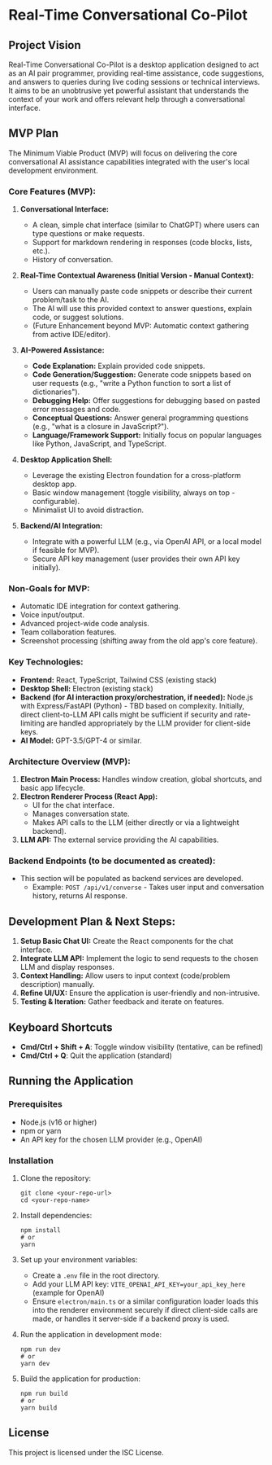 # Real-Time Conversational Co-Pilot

## Project Vision

Real-Time Conversational Co-Pilot is a desktop application designed to act as an AI pair programmer, providing real-time assistance, code suggestions, and answers to queries during live coding sessions or technical interviews. It aims to be an unobtrusive yet powerful assistant that understands the context of your work and offers relevant help through a conversational interface.

## MVP Plan

The Minimum Viable Product (MVP) will focus on delivering the core conversational AI assistance capabilities integrated with the user's local development environment.

### Core Features (MVP):

1.  **Conversational Interface:**
    *   A clean, simple chat interface (similar to ChatGPT) where users can type questions or make requests.
    *   Support for markdown rendering in responses (code blocks, lists, etc.).
    *   History of conversation.

2.  **Real-Time Contextual Awareness (Initial Version - Manual Context):**
    *   Users can manually paste code snippets or describe their current problem/task to the AI.
    *   The AI will use this provided context to answer questions, explain code, or suggest solutions.
    *   (Future Enhancement beyond MVP: Automatic context gathering from active IDE/editor).

3.  **AI-Powered Assistance:**
    *   **Code Explanation:** Explain provided code snippets.
    *   **Code Generation/Suggestion:** Generate code snippets based on user requests (e.g., "write a Python function to sort a list of dictionaries").
    *   **Debugging Help:** Offer suggestions for debugging based on pasted error messages and code.
    *   **Conceptual Questions:** Answer general programming questions (e.g., "what is a closure in JavaScript?").
    *   **Language/Framework Support:** Initially focus on popular languages like Python, JavaScript, and TypeScript.

4.  **Desktop Application Shell:**
    *   Leverage the existing Electron foundation for a cross-platform desktop app.
    *   Basic window management (toggle visibility, always on top - configurable).
    *   Minimalist UI to avoid distraction.

5.  **Backend/AI Integration:**
    *   Integrate with a powerful LLM (e.g., via OpenAI API, or a local model if feasible for MVP).
    *   Secure API key management (user provides their own API key initially).

### Non-Goals for MVP:

*   Automatic IDE integration for context gathering.
*   Voice input/output.
*   Advanced project-wide code analysis.
*   Team collaboration features.
*   Screenshot processing (shifting away from the old app's core feature).

### Key Technologies:

*   **Frontend:** React, TypeScript, Tailwind CSS (existing stack)
*   **Desktop Shell:** Electron (existing stack)
*   **Backend (for AI interaction proxy/orchestration, if needed):** Node.js with Express/FastAPI (Python) - TBD based on complexity. Initially, direct client-to-LLM API calls might be sufficient if security and rate-limiting are handled appropriately by the LLM provider for client-side keys.
*   **AI Model:** GPT-3.5/GPT-4 or similar.

### Architecture Overview (MVP):

1.  **Electron Main Process:** Handles window creation, global shortcuts, and basic app lifecycle.
2.  **Electron Renderer Process (React App):**
    *   UI for the chat interface.
    *   Manages conversation state.
    *   Makes API calls to the LLM (either directly or via a lightweight backend).
3.  **LLM API:** The external service providing the AI capabilities.

### Backend Endpoints (to be documented as created):

*   This section will be populated as backend services are developed.
    *   Example: `POST /api/v1/converse` - Takes user input and conversation history, returns AI response.

## Development Plan & Next Steps:

1.  **Setup Basic Chat UI:** Create the React components for the chat interface.
2.  **Integrate LLM API:** Implement the logic to send requests to the chosen LLM and display responses.
3.  **Context Handling:** Allow users to input context (code/problem description) manually.
4.  **Refine UI/UX:** Ensure the application is user-friendly and non-intrusive.
5.  **Testing & Iteration:** Gather feedback and iterate on features.

## Keyboard Shortcuts

*   **Cmd/Ctrl + Shift + A**: Toggle window visibility (tentative, can be refined)
*   **Cmd/Ctrl + Q**: Quit the application (standard)

## Running the Application

### Prerequisites

*   Node.js (v16 or higher)
*   npm or yarn
*   An API key for the chosen LLM provider (e.g., OpenAI)

### Installation

1.  Clone the repository:
    ```
    git clone <your-repo-url>
    cd <your-repo-name>
    ```

2.  Install dependencies:
    ```
    npm install
    # or
    yarn
    ```

3.  Set up your environment variables:
    *   Create a `.env` file in the root directory.
    *   Add your LLM API key: `VITE_OPENAI_API_KEY=your_api_key_here` (example for OpenAI)
    *   Ensure `electron/main.ts` or a similar configuration loader loads this into the renderer environment securely if direct client-side calls are made, or handles it server-side if a backend proxy is used.

4.  Run the application in development mode:
    ```
    npm run dev
    # or
    yarn dev
    ```

5.  Build the application for production:
    ```
    npm run build
    # or
    yarn build
    ```

## License

This project is licensed under the ISC License.
